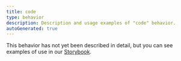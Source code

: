 ```yaml
---
title: code
type: behavior
description: Description and usage examples of "code" behavior.
autoGenerated: true
---
```


This behavior has not yet been described in detail, but you can see examples of use in our [Storybook](/storybook).